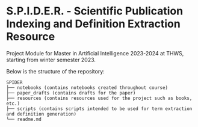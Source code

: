 # S.P.I.D.E.R. - Scientific Publication Indexing and Definition Extraction Resource

Project Module for Master in Artificial Intelligence 2023-2024 at THWS, starting from winter semester 2023.

Below is the structure of the repository:

```
SPIDER
├── notebooks (contains notebooks created throughout course)
├── paper_drafts (contains drafts for the paper)
├── resources (contains resources used for the project such as books, etc.)
├── scripts (contains scripts intended to be used for term extraction and definition generation)
└── readme.md
```
